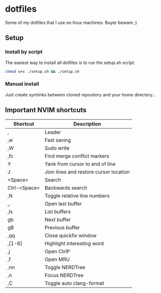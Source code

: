 # dotfiles

Some of my dotfiles that I use on linux machines. Buyer beware ;)

## Setup

### Install by script

The easiest way to install all dotfiles is to run the setup.sh script:
```bash
chmod u+x ./setup.sh && ./setup.sh
```

### Manual install

Just create symlinks between cloned repository and your home directory...


## Important NVIM shortcuts

| Shortcut | Description |
| -------- | ----------- |
| ,        | Leader      |
| ,w       | Fast saving |
| ,W       | Sudo write  |
| ,fc      | Find merge conflict markers |
| Y        | Yank from cursor to end of line |
| J        | Join lines and restore cursor location |
| \<Space\>  | Search |
| Ctrl-\<Space\> | Backwards search |
| ,N       | Toggle relative line numbers |
| ,,       | Open last buffer |
| ,ls      | List buffers |
| gb       | Next buffer |
| gB       | Previous buffer |
| ,qq      | Close quickfix window |
| ,[1-6]   | Highlight interesting word |
| ,j       | Open CtrlP |
| ,f       | Open MRU |
| ,nn      | Toggle NERDTree |
| ,n       | Focus NERDTree |
| ,C       | Toggle auto clang-format |

